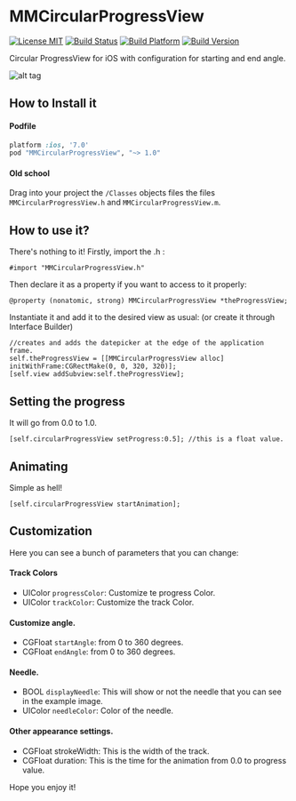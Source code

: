 MMCircularProgressView
======================
[![License MIT](https://go-shields.herokuapp.com/license-MIT-blue.png)](https://github.com/andresbrun/ABCustomUINavigationController/blob/master/LICENSE)
[![Build Status](https://travis-ci.org/mdelamata/MMCircularProgressView.png?branch=master)](https://travis-ci.org/mdelamata/MMCircularProgressView)
[![Build Platform](https://cocoapod-badges.herokuapp.com/p/MMCircularProgressView/badge.png)](https://github.com/mdelamata/MMCircularProgressView)
[![Build Version](https://cocoapod-badges.herokuapp.com/v/MMCircularProgressView/badge.png)](https://github.com/mdelamata/MMCircularProgressView)

Circular ProgressView for iOS with configuration for starting and end angle.

![alt tag](https://raw2.github.com/mdelamata/MMCircularProgressView/master/capture.png)


How to Install it
------------
#### Podfile
```ruby
platform :ios, '7.0'
pod "MMCircularProgressView", "~> 1.0"
```
#### Old school
Drag into your project the `/Classes` objects files the files `MMCircularProgressView.h` and `MMCircularProgressView.m`.

How to use it? 
------------

There's nothing to it! Firstly, import the .h :

    #import "MMCircularProgressView.h"

Then declare it as a property if you want to access to it properly:

    @property (nonatomic, strong) MMCircularProgressView *theProgressView;

Instantiate it and add it to the desired view as usual: (or create it through Interface Builder)

    //creates and adds the datepicker at the edge of the application frame.
    self.theProgressView = [[MMCircularProgressView alloc] initWithFrame:CGRectMake(0, 0, 320, 320)];
    [self.view addSubview:self.theProgressView];
    
Setting the progress
------------
It will go from 0.0 to 1.0.

    [self.circularProgressView setProgress:0.5]; //this is a float value.

Animating
------------
Simple as hell!

    [self.circularProgressView startAnimation];

Customization
------------

Here you can see a bunch of parameters that you can change:

#### Track Colors
- UIColor `progressColor`: Customize te progress Color.
- UIColor `trackColor`: Customize the track Color.


#### Customize angle.
- CGFloat `startAngle`: from 0 to 360 degrees.
- CGFloat `endAngle`: from 0 to 360 degrees.

#### Needle.
- BOOL `displayNeedle`: This will show or not the needle that you can see in the example image.
- UIColor `needleColor`: Color of the needle.

#### Other appearance settings.
- CGFloat strokeWidth: This is the width of the track.
- CGFloat duration: This is the time for the animation from 0.0 to progress value.

Hope you enjoy it!
